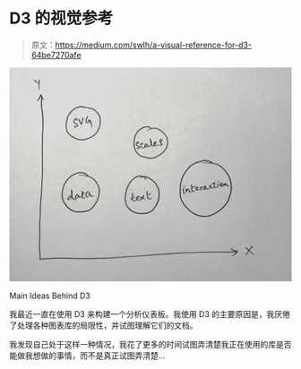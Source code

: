 # D3 的视觉参考

> 原文：<https://medium.com/swlh/a-visual-reference-for-d3-64be7270afe>

![](img/d605763dcd496e1d71a1a635e410574c.png)

Main Ideas Behind D3

我最近一直在使用 D3 来构建一个分析仪表板。我使用 D3 的主要原因是，我厌倦了处理各种图表库的局限性，并试图理解它们的文档。

我发现自己处于这样一种情况，我花了更多的时间试图弄清楚我正在使用的库是否能做我想做的事情，而不是真正试图弄清楚…